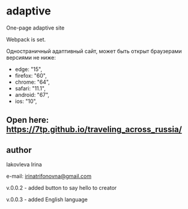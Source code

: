 # adaptive
One-page adaptive site

Webpack is set.

Одностраничный адаптивный сайт, может быть открыт браузерами версиями не ниже: 
* edge: "15",
* firefox: "60",
* chrome: "64",
* safari: "11.1",
* android: "67",
* ios: "10",

## Open here: https://7tp.github.io/traveling_across_russia/

## author

Iakovleva Irina

e-mail: irinatrifonovna@gmail.com

v.0.0.2 - added button to say hello to creator

v.0.0.3 - added English language